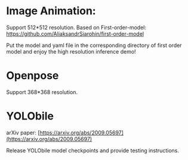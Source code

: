 # Image Animation:
Support 512*512 resolution.
Based on First-order-model: https://github.com/AliaksandrSiarohin/first-order-model


Put the model and yaml file in the corresponding directory of first order model and enjoy the high resolution inference demo!

# Openpose
Support 368*368 resolution.

# YOLObile

arXiv paper: [https://arxiv.org/abs/2009.05697](https://arxiv.org/abs/2009.05697)

Release YOLObile model checkpoints and provide testing instructions.

